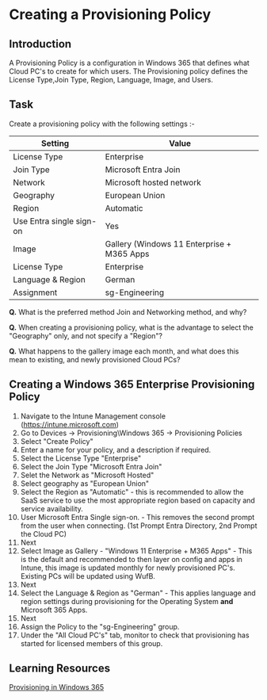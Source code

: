 # Creating a Provisioning Policy

## Introduction

A Provisioning Policy is a configuration in Windows 365 that defines what Cloud PC's to create for which users. The Provisioning policy defines the License Type,Join Type, Region, Language, Image, and Users.

## Task

Create a provisioning policy with the following settings :-

| Setting | Value |
| -- | -- |
| License Type | Enterprise |
| Join Type | Microsoft Entra Join |
| Network | Microsoft hosted network |
| Geography | European Union |
| Region | Automatic |
| Use Entra single sign-on | Yes |
| Image | Gallery (Windows 11 Enterprise + M365 Apps |
| License Type | Enterprise |
| Language & Region | German |
| Assignment | sg-Engineering |

**Q.** What is the preferred method Join and Networking method, and why?

**Q.** When creating a provisioning policy, what is the advantage to select the "Geography" only, and not specify a "Region"?

**Q.** What happens to the gallery image each month, and what does this mean to existing, and newly provisioned Cloud PCs?

## Creating a Windows 365 Enterprise Provisioning Policy

1. Navigate to the Intune Management console (https://intune.microsoft.com)
2. Go to Devices -> Provisioning\Windows 365 -> Provisioning Policies
3. Select "Create Policy"
4. Enter a name for your policy, and a description if required.
5. Select the License Type "Enterprise"
6. Select the Join Type "Microsoft Entra Join"
7. Selet the Network as "Microsoft Hosted"
8. Select geography as "European Union"
9. Select the Region as "Automatic" - this is recommended to allow the SaaS service to use the most appropriate region based on capacity and service availability.
10. User Microsoft Entra Single sign-on. - This removes the second prompt from the user when connecting. (1st Prompt Entra Directory, 2nd Prompt the Cloud PC)
11. Next
12. Select Image as Gallery - "Windows 11 Enterprise + M365 Apps" - This is the default and recommended to then layer on config and apps in Intune, this image is updated monthly for newly provisioned PC's. Existing PCs will be updated using WufB.
13. Next
14. Select the Language & Region as "German" - This applies language and region settings during provisioning for the Operating System **and** Microsoft 365 Apps.
15. Next
16. Assign the Policy to the "sg-Engineering" group.
17. Under the "All Cloud PC's" tab, monitor to check that provisioning has started for licensed members of this group.


## Learning Resources

[Provisioning in Windows 365](https://learn.microsoft.com/en-gb/windows-365/enterprise/provisioning)

